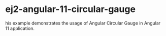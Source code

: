 # ej2-angular-11-circular-gauge
his example demonstrates the usage of Angular Circular Gauge  in Angular 11 application.

